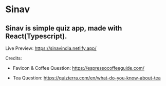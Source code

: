 # Sinav

## Sinav is simple quiz app, made with React(Typescript).

Live Preview: https://sinavindia.netlify.app/

Credits:

-   Favicon & Coffee Question: https://espressocoffeeguide.com/

-   Tea Question: https://quizterra.com/en/what-do-you-know-about-tea
